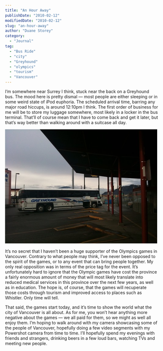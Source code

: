```yaml
---
title: "An Hour Away"
publishDate: "2010-02-12"
modifiedDate: "2010-02-12"
slug: "an-hour-away"
author: "Duane Storey"
category:
  - "Journal"
tag:
  - "Bus Ride"
  - "city"
  - "Greyhound"
  - "olympics"
  - "tourism"
  - "Vancouver"
---
```


I’m somewhere near Surrey I think, stuck near the back on a Greyhound bus. The mood here is pretty dismal — most people are either sleeping or in some weird state of iPod euphoria. The scheduled arrival time, barring any major road hiccups, is around 12:10pm I think. The first order of business for me will be to store my luggage somewhere, most likely in a locker in the bus terminal. That’ll of course mean that I have to come back and get it later, but that’s way better than walking around with a suitcase all day.

![Greyhound Bus](_images/an-hour-away-1.jpg)

It’s no secret that I haven’t been a huge supporter of the Olympics games in Vancouver. Contrary to what people may think, I’ve never been opposed to the spirit of the games, or to any event that can bring people together. My only real opposition was in terms of the price tag for the event. It’s unfortunately hard to ignore that the Olympic games have cost the province a fairly enormous amount of money that will most likely translate into reduced medical services in this province over the next few years, as well as in education. The hope is, of course, that the games will recuperate those costs through tourism and improved access to places such as Whistler. Only time will tell.

That said, the games start today, and it’s time to show the world what the city of Vancouver is all about. As for me, you won’t hear anything more negative about the games — we all paid for them, so we might as well all enjoy them. I’m hoping to walk around with my camera showcasing some of the people of Vancouver, hopefully doing a few video segments with my Powershot camera from time to time. I’ll hopefully spend my evenings with friends and strangers, drinking beers in a few loud bars, watching TVs and meeting new people.